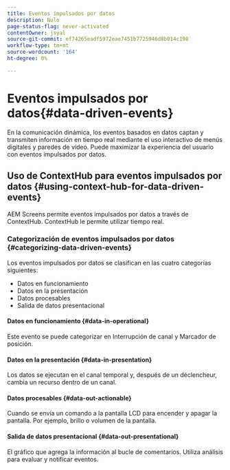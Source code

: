 ```yaml
---
title: Eventos impulsados por datos
description: Nulo
page-status-flag: never-activated
contentOwner: jsyal
source-git-commit: ef74265eadf5972eae7451b7725946d8b014c198
workflow-type: tm+mt
source-wordcount: '164'
ht-degree: 0%

---
```



# Eventos impulsados por datos{#data-driven-events}

En la comunicación dinámica, los eventos basados en datos captan y transmiten información en tiempo real mediante el uso interactivo de menús digitales y paredes de vídeo. Puede maximizar la experiencia del usuario con eventos impulsados por datos.

## Uso de ContextHub para eventos impulsados por datos {#using-context-hub-for-data-driven-events}

AEM Screens permite eventos impulsados por datos a través de ContextHub. ContextHub le permite utilizar tiempo real.

### Categorización de eventos impulsados por datos {#categorizing-data-driven-events}

Los eventos impulsados por datos se clasifican en las cuatro categorías siguientes:

* Datos en funcionamiento
* Datos en la presentación
* Datos procesables
* Salida de datos presentacional

#### Datos en funcionamiento {#data-in-operational}

Este evento se puede categorizar en Interrupción de canal y Marcador de posición.

#### Datos en la presentación {#data-in-presentation}

Los datos se ejecutan en el canal temporal y, después de un déclencheur, cambia un recurso dentro de un canal.

#### Datos procesables {#data-out-actionable}

Cuando se envía un comando a la pantalla LCD para encender y apagar la pantalla. Por ejemplo, brillo o volumen de la pantalla.

#### Salida de datos presentacional {#data-out-presentational}

El gráfico que agrega la información al bucle de comentarios. Utiliza análisis para evaluar y notificar eventos.
